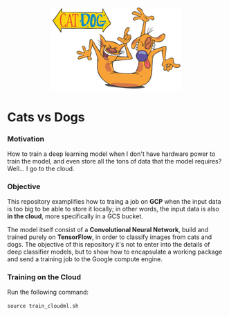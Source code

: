 <p align="center">
<img src="catdog.gif" width="300" ></a>
</p>

# Cats vs Dogs

### Motivation
How to train a deep learning model when I don't have hardware power to train the model, and even store all the tons of data that the model requires? Well... I go to the cloud.

### Objective
This repository examplifies how to traing a job on **GCP** when the input data is too big to be able to store it locally; in other words, the input data is also **in the cloud**, more specifically in a GCS bucket.

The model itself consist of a **Convolutional Neural Network**, build and trained purely on **TensorFlow**, in order to classify images from cats and dogs. The objective of this repository it's not to enter into the details of deep classifier models, but to show how to encapsulate a working package and send a training job to the Google compute engine.

### Training on the Cloud
Run the following command:

`source train_cloudml.sh`
